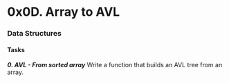 # 0x0D. Array to AVL

### Data Structures

#### Tasks

_**0. AVL - From sorted array**_
Write a function that builds an AVL tree from an array.

